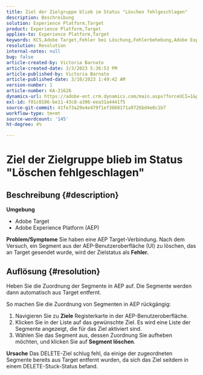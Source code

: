 ```yaml
---
title: Ziel der Zielgruppe blieb im Status "Löschen fehlgeschlagen"
description: Beschreibung
solution: Experience Platform,Target
product: Experience Platform,Target
applies-to: Experience Platform,Target
keywords: KCS,Adobe Target,Fehler bei Löschung,Fehlerbehebung,Adobe Experience Platform,Segmente löschen,AEP
resolution: Resolution
internal-notes: null
bug: false
article-created-by: Victoria Barnato
article-created-date: 3/3/2023 5:36:53 PM
article-published-by: Victoria Barnato
article-published-date: 3/10/2023 1:49:42 AM
version-number: 1
article-number: KA-21626
dynamics-url: https://adobe-ent.crm.dynamics.com/main.aspx?forceUCI=1&pagetype=entityrecord&etn=knowledgearticle&id=bcc742f6-e9b9-ed11-83fe-6045bd006b25
exl-id: f01c0106-be11-43c8-a396-eea31a4441f5
source-git-commit: 41fe73a29e4e479f1ef3668171a9726bd4e8c1b7
workflow-type: tm+mt
source-wordcount: '145'
ht-degree: 4%

---
```


# Ziel der Zielgruppe blieb im Status &quot;Löschen fehlgeschlagen&quot;

## Beschreibung {#description}

<b>Umgebung</b>
- Adobe Target
- Adobe Experience Platform (AEP)



<b>Problem/Symptome</b>
Sie haben eine AEP Target-Verbindung. Nach dem Versuch, ein Segment aus der AEP-Benutzeroberfläche (UI) zu löschen, das an Target gesendet wurde, wird der Zielstatus als <b>Fehler.</b>


## Auflösung {#resolution}


Heben Sie die Zuordnung der Segmente in AEP auf. Die Segmente werden dann automatisch aus Target entfernt.

So machen Sie die Zuordnung von Segmenten in AEP rückgängig:

1. Navigieren Sie zu <b>Ziele</b> Registerkarte in der AEP-Benutzeroberfläche.
2. Klicken Sie in der Liste auf das gewünschte Ziel. Es wird eine Liste der Segmente angezeigt, die für das Ziel aktiviert sind.
3. Wählen Sie das Segment aus, dessen Zuordnung Sie aufheben möchten, und klicken Sie auf <b>Segment löschen</b>.

<b>Ursache</b>
Das DELETE-Ziel schlug fehl, da einige der zugeordneten Segmente bereits aus Target entfernt wurden, da sich das Ziel seitdem in einem DELETE-Stuck-Status befand.
